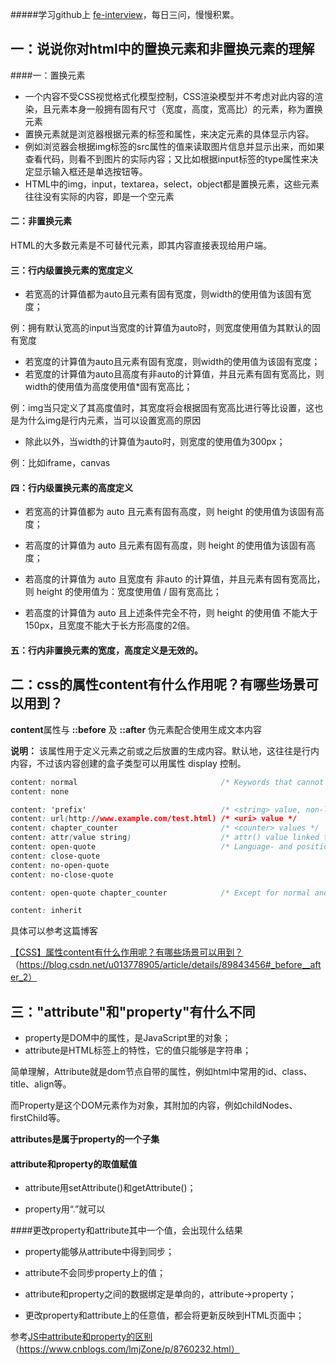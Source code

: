 #####学习github上 [fe-interview](https://github.com/haizlin/fe-interview)，每日三问，慢慢积累。

## 一：说说你对html中的置换元素和非置换元素的理解

####一：置换元素

- 一个内容不受CSS视觉格式化模型控制，CSS渲染模型并不考虑对此内容的渲染，且元素本身一般拥有固有尺寸（宽度，高度，宽高比）的元素，称为置换元素
- 置换元素就是浏览器根据元素的标签和属性，来决定元素的具体显示内容。
- 例如浏览器会根据img标签的src属性的值来读取图片信息并显示出来，而如果查看代码，则看不到图片的实际内容；又比如根据input标签的type属性来决定显示输入框还是单选按钮等。
- HTML中的img，input，textarea，select，object都是置换元素，这些元素往往没有实际的内容，即是一个空元素

#### 二：非置换元素

HTML的大多数元素是不可替代元素，即其内容直接表现给用户端。

#### 三：行内级置换元素的宽度定义

- 若宽高的计算值都为auto且元素有固有宽度，则width的使用值为该固有宽度；

例：拥有默认宽高的input当宽度的计算值为auto时，则宽度使用值为其默认的固有宽度

- 若宽度的计算值为auto且元素有固有宽度，则width的使用值为该固有宽度；
- 若宽度的计算值为auto且高度有非auto的计算值，并且元素有固有宽高比，则width的使用值为高度使用值*固有宽高比；

例：img当只定义了其高度值时，其宽度将会根据固有宽高比进行等比设置，这也是为什么img是行内元素，当可以设置宽高的原因

- 除此以外，当width的计算值为auto时，则宽度的使用值为300px；

例：比如iframe，canvas



#### 四：行内级置换元素的高度定义

- 若宽高的计算值都为 auto 且元素有固有高度，则 height 的使用值为该固有高度；

- 若高度的计算值为 auto 且元素有固有高度，则 height 的使用值为该固有高度；

- 若高度的计算值为 auto 且宽度有 非auto 的计算值，并且元素有固有宽高比，则 height 的使用值为：宽度使用值 / 固有宽高比；

- 若高度的计算值为 auto 且上述条件完全不符，则 height 的使用值 不能大于150px，且宽度不能大于长方形高度的2倍。

#### 五：行内非置换元素的宽度，高度定义是无效的。



## 二：css的属性content有什么作用呢？有哪些场景可以用到？

**content**属性与 **::before** 及 **::after** 伪元素配合使用生成文本内容

**说明：** 该属性用于定义元素之前或之后放置的生成内容。默认地，这往往是行内内容，不过该内容创建的盒子类型可以用属性 display 控制。

```css
content: normal                                /* Keywords that cannot be combined with other values */
content: none

content: 'prefix'                              /* <string> value, non-latin characters must be encoded e.g. \00A0 for &nbsp; */
content: url(http://www.example.com/test.html) /* <uri> value */
content: chapter_counter                       /* <counter> values */
content: attr(value string)                    /* attr() value linked to the HTML attribute value */
content: open-quote                            /* Language- and position-dependant keywords */
content: close-quote
content: no-open-quote
content: no-close-quote

content: open-quote chapter_counter            /* Except for normal and none, several values can be used simultaneously */

content: inherit
```

具体可以参考这篇博客

[【CSS】属性content有什么作用呢？有哪些场景可以用到？](https://blog.csdn.net/u013778905/article/details/89843456#_before__after_2)（https://blog.csdn.net/u013778905/article/details/89843456#_before__after_2）

## 三："attribute"和"property"有什么不同

- property是DOM中的属性，是JavaScript里的对象；
- attribute是HTML标签上的特性，它的值只能够是字符串；

简单理解，Attribute就是dom节点自带的属性，例如html中常用的id、class、title、align等。

而Property是这个DOM元素作为对象，其附加的内容，例如childNodes、firstChild等。

**attributes是属于property的一个子集**

#### attribute和property的取值赋值

- attribute用setAttribute()和getAttribute()；

- property用“.”就可以

####更改property和attribute其中一个值，会出现什么结果

- property能够从attribute中得到同步；

- attribute不会同步property上的值；

- attribute和property之间的数据绑定是单向的，attribute->property；

- 更改property和attribute上的任意值，都会将更新反映到HTML页面中；



参考[JS中attribute和property的区别](https://www.cnblogs.com/lmjZone/p/8760232.html)（https://www.cnblogs.com/lmjZone/p/8760232.html）